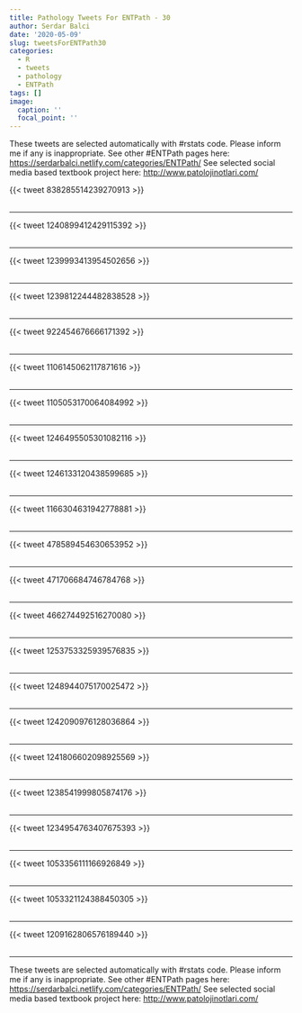 ```yaml
---
title: Pathology Tweets For ENTPath - 30
author: Serdar Balci
date: '2020-05-09'
slug: tweetsForENTPath30
categories:
  - R
  - tweets
  - pathology
  - ENTPath
tags: []
image:
  caption: ''
  focal_point: ''
---
```



These tweets are selected automatically with #rstats code. Please inform me if any is inappropriate.
See other #ENTPath pages here: https://serdarbalci.netlify.com/categories/ENTPath/ 
See selected social media based textbook project here: http://www.patolojinotlari.com/

{{< tweet 838285514239270913 >}}
<br>
<br>
<hr>
{{< tweet 1240899412429115392 >}}
<br>
<br>
<hr>
{{< tweet 1239993413954502656 >}}
<br>
<br>
<hr>
{{< tweet 1239812244482838528 >}}
<br>
<br>
<hr>
{{< tweet 922454676666171392 >}}
<br>
<br>
<hr>
{{< tweet 1106145062117871616 >}}
<br>
<br>
<hr>
{{< tweet 1105053170064084992 >}}
<br>
<br>
<hr>
{{< tweet 1246495505301082116 >}}
<br>
<br>
<hr>
{{< tweet 1246133120438599685 >}}
<br>
<br>
<hr>
{{< tweet 1166304631942778881 >}}
<br>
<br>
<hr>
{{< tweet 478589454630653952 >}}
<br>
<br>
<hr>
{{< tweet 471706684746784768 >}}
<br>
<br>
<hr>
{{< tweet 466274492516270080 >}}
<br>
<br>
<hr>
{{< tweet 1253753325939576835 >}}
<br>
<br>
<hr>
{{< tweet 1248944075170025472 >}}
<br>
<br>
<hr>
{{< tweet 1242090976128036864 >}}
<br>
<br>
<hr>
{{< tweet 1241806602098925569 >}}
<br>
<br>
<hr>
{{< tweet 1238541999805874176 >}}
<br>
<br>
<hr>
{{< tweet 1234954763407675393 >}}
<br>
<br>
<hr>
{{< tweet 1053356111166926849 >}}
<br>
<br>
<hr>
{{< tweet 1053321124388450305 >}}
<br>
<br>
<hr>
{{< tweet 1209162806576189440 >}}
<br>
<br>
<hr>


These tweets are selected automatically with #rstats code. Please inform me if any is inappropriate.
See other #ENTPath pages here: https://serdarbalci.netlify.com/categories/ENTPath/ 
See selected social media based textbook project here: http://www.patolojinotlari.com/
